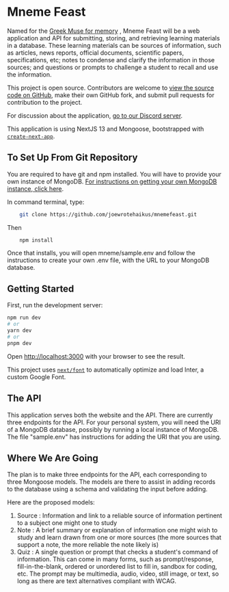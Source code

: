 Mneme Feast
===========

Named for the [Greek Muse for memory](https://en.wikipedia.org/wiki/Mneme) , Mneme Feast will be a web application and API for submitting, storing, and retrieving learning materials in a database. These learning materials can be sources of information, such as articles, news reports, official documents, scientific papers, specifications, etc; notes to condense and clarify the information in those sources; and questions or prompts to challenge a student to recall and use the information.

This project is open source. Contributors are welcome to [view the source code on GitHub](https://github.com/joewrotehaikus/mnemefeast), make their own GitHub fork, and submit pull requests for contribution to the project.

For discussion about the application, [go to our Discord server](https://discord.gg/PcsjqPFh).

This application is using NextJS 13 and Mongoose, bootstrapped with [`create-next-app`](https://github.com/vercel/next.js/tree/canary/packages/create-next-app).

## To Set Up From Git Repository

You are required to have git and npm installed. You will have to provide your own instance of MongoDB. [For instructions on getting your own MongoDB instance, click here](https://www.mongodb.com/docs/manual/administration/install-community/).

In command terminal, type:
```bash
    git clone https://github.com/joewrotehaikus/mnemefeast.git
```
Then
```
    npm install
```

Once that installs, you will open mneme/sample.env and follow the instructions to create your own .env file, with the URL to your MongoDB database.

## Getting Started

First, run the development server:

```bash
npm run dev
# or
yarn dev
# or
pnpm dev
```

Open [http://localhost:3000](http://localhost:3000) with your browser to see the result.

This project uses [`next/font`](https://nextjs.org/docs/basic-features/font-optimization) to automatically optimize and load Inter, a custom Google Font.

## The API

This application serves both the website and the API. There are currently three endpoints for the API. For your personal system, you will need the URI of a MongoDB database, possibly by running a local instance of MongoDB. The file "sample.env" has instructions for adding the URI that you are using.

## Where We Are Going

The plan is to make three endpoints for the API, each corresponding to three Mongoose models. The models are there to assist in adding records to the database using a schema and validating the input before adding.

Here are the proposed models:
1. Source
    : Information and link to a reliable source of information pertinent to a subject one might one to study
2. Note
    : A brief summary or explanation of information one might wish to study and learn drawn from one or more sources (the more sources that support a note, the more reliable the note likely is)
3. Quiz
    : A single question or prompt that checks a student's command of information. This can come in many forms, such as prompt/response, fill-in-the-blank, ordered or unordered list to fill in, sandbox for coding, etc. The prompt may be multimedia, audio, video, still image, or text, so long as there are text alternatives compliant with WCAG.